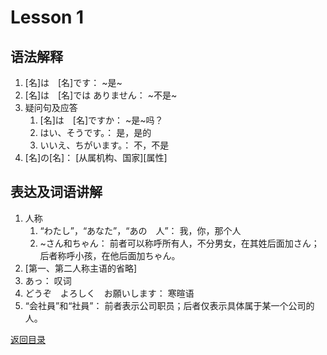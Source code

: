 # Lesson 1

## 语法解释

1. [名]は　[名]です： ~是~
2. [名]は　[名]では ありません： ~不是~
3. 疑问句及应答
	1. [名]は　[名]ですか： ~是~吗？
	2. はい、そうです。： 是，是的
	3. いいえ、ちがいます。： 不，不是
4. [名]の[名]： \[从属机构、国家]\[属性]

## 表达及词语讲解

1. 人称
	1. “わたし”，“あなた”，“あの　人”： 我，你，那个人
	2. ~さん和ちゃん： 前者可以称呼所有人，不分男女，在其姓后面加さん；后者称呼小孩，在他后面加ちゃん。
2. [第一、第二人称主语的省略]
3. あっ： 叹词
4. どうぞ　よろしく　お願いします： 寒暄语
5. “会社員”和“社員”： 前者表示公司职员；后者仅表示具体属于某一个公司的人。

[返回目录](../../../../)

